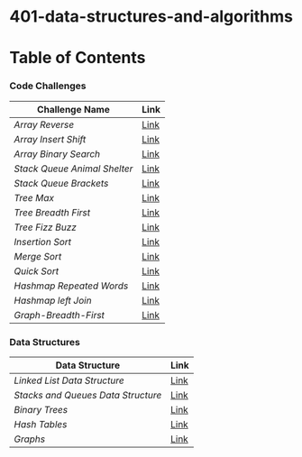# 401-data-structures-and-algorithms


# Table of Contents

### Code Challenges

| **Challenge Name**| **Link** |
| -----------| ----------- |
| _Array Reverse_| [Link](code_challenges/array-reverse/README.md)|
| _Array Insert Shift_| [Link](code_challenges/array-insert-shift/README.md)|
| _Array Binary Search_| [Link](code_challenges/array-binary-search/README.md)|
| _Stack Queue Animal Shelter_| [Link](https://github.com/Tareq-Zeyad/data-structures-and-algorithms/blob/main/python/code_challenges/stack_queue_animal_shelter/README.md)|
| _Stack Queue Brackets_| [Link](https://github.com/Tareq-Zeyad/data-structures-and-algorithms/blob/main/python/code_challenges/stack_queue_brackets/README.md)|
| _Tree Max_| [Link](https://github.com/Tareq-Zeyad/data-structures-and-algorithms/blob/main/python/data_structures/data_structures/trees/README.md)|
| _Tree Breadth First_| [Link](https://github.com/Tareq-Zeyad/data-structures-and-algorithms/blob/main/python/code_challenges/tree_breadth_first/README.md)|
| _Tree Fizz Buzz_| [Link](https://github.com/Tareq-Zeyad/data-structures-and-algorithms/blob/main/python/code_challenges/tree_fizz_buzz/README.md)|
| _Insertion Sort_| [Link](https://github.com/Tareq-Zeyad/data-structures-and-algorithms/blob/main/python/code_challenges/insertion_sort/README.md)|
| _Merge Sort_| [Link](https://github.com/Tareq-Zeyad/data-structures-and-algorithms/blob/main/python/code_challenges/merge_sort/README.md)|
| _Quick Sort_| [Link](https://github.com/Tareq-Zeyad/data-structures-and-algorithms/blob/main/python/code_challenges/quick_sort/README.md)|
| _Hashmap Repeated Words_| [Link](https://github.com/Tareq-Zeyad/data-structures-and-algorithms/blob/main/python/code_challenges/hashmap_repeated_word/README.md)|
| _Hashmap left Join_| [Link](https://github.com/Tareq-Zeyad/data-structures-and-algorithms/blob/main/python/code_challenges/hashmap_left_join/README.md)|
| _Graph-Breadth-First_| [Link](https://github.com/Tareq-Zeyad/data-structures-and-algorithms/blob/main/python/code_challenges/graph-breadth-first/README.md)|





### Data Structures

| **Data Structure**| **Link** |
| -----------| ----------- |
| _Linked List Data Structure_| [Link](https://github.com/Tareq-Zeyad/data-structures-and-algorithms/blob/main/python/data_structures/data_structures/linked_list/README.md)|
| _Stacks and Queues Data Structure_| [Link](https://github.com/Tareq-Zeyad/data-structures-and-algorithms/blob/main/python/data_structures/data_structures/stack_and_queue/README.md)|
|_Binary Trees_| [Link](https://github.com/Tareq-Zeyad/data-structures-and-algorithms/blob/main/python/data_structures/data_structures/trees/README.md)|
|_Hash Tables_| [Link](https://github.com/Tareq-Zeyad/data-structures-and-algorithms/blob/main/python/data_structures/data_structures/hash_tables/README.md)|
|_Graphs_| [Link](https://github.com/Tareq-Zeyad/data-structures-and-algorithms/blob/main/python/data_structures/data_structures/graphs/README.md)|